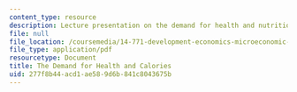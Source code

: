 ```yaml
---
content_type: resource
description: Lecture presentation on the demand for health and nutrition.
file: null
file_location: /coursemedia/14-771-development-economics-microeconomic-issues-and-policy-models-fall-2008/277f8b44acd1ae589d6b841c8043675b_lec3.pdf
file_type: application/pdf
resourcetype: Document
title: The Demand for Health and Calories
uid: 277f8b44-acd1-ae58-9d6b-841c8043675b
---
```

